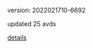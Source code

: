 version: 2022021710-6692

updated 25 avds

[details](https://github.com/0x74f917491bfa7ebfa379/ali_avd_db/blob/master/change_log/2022/02/17/10/6692.txt)